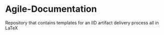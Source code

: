 # Agile-Documentation
Repository that contains templates for an IID artifact delivery process all in LaTeX
